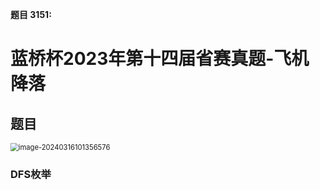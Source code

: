 **题目 3151:** 

# 蓝桥杯2023年第十四届省赛真题-飞机降落

## 题目

<img src="C:\Users\liukai\AppData\Roaming\Typora\typora-user-images\image-20240316101356576.png" alt="image-20240316101356576" style="zoom:80%;" />



### DFS枚举












